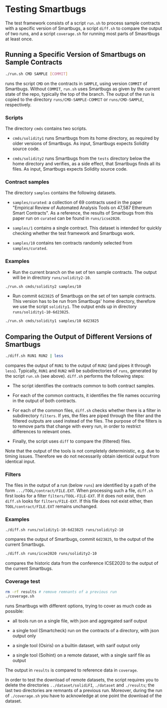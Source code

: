 # Testing Smartbugs

The test framework consists of a script `run.sh` to process sample contracts
with a specific version of Smartbugs, a script `diff.sh` to compare the output
of two runs, and a script `coverage.sh` for running most parts of Smasrtbugs at
least once.

## Running a Specific Version of Smartbugs on Sample Contracts

```bash
./run.sh CMD SAMPLE [COMMIT]
```
runs the script `CMD` on the contracts in `SAMPLE`, using version `COMMIT` of Smartbugs.
Without `COMMIT`, `run.sh` uses Smartbugs as given by the current state of the repo, typically the top of the branch.
The output of the run is copied to the directory `runs/CMD-SAMPLE-COMMIT` or `runs/CMD-SAMPLE`, respectively.

### Scripts

The directory `cmds` contains two scripts.

- `cmds/solidity1` runs Smartbugs from its home directory, as required by older versions of Smartbugs. As input, Smartbugs expects Solidity source code.

- `cmds/solidity2` runs Smartbugs from the `tests` directory below the home directory and verifies, as a side effect, that Smartbugs finds all its files.
  As input, Smartbugs expects Solidity source code.

### Contract samples

The directory `samples` contains the following datasets.

- `samples/curated`: a collection of 69 contracts used in the paper "Empirical Review of Automated Analysis Tools on 47,587 Ethereum Smart Contracts".
  As a reference, the results of Smartbugs from this paper run on `curated` can be found in `runs/icse2020`.

- `samples/1` contains a single contract. This dataset is intended for quickly checking whether the test framework and Smartbugs work.

- `samples/10` contains ten contracts randomly selected from `samples/curated`.

### Examples

- Run the current branch on the set of ten sample contracts. The output will be in directory `runs/solidity2-10`.
```bash
./run.sh cmds/solidity2 samples/10
```

- Run commit `6d23825` of Smartbugs on the set of ten sample contracts. This version has to be run from Smartbugs' home directory, therefore we use
  the script `solidity1`. The output ends up in directory `runs/solidity1-10-6d23825`.
```bash
./run.sh cmds/solidity1 samples/10 6d23825
```

## Comparing the Output of Different Versions of Smartbugs

```bash
./diff.sh RUN1 RUN2 | less
```
compares the output of `RUN1` to the output of `RUN2` (and pipes it through `less`). Typically, `RUN1` and `RUN2` will be subdirectories of `runs`, generated by the script `run.sh` (see above). `diff.sh` performs the following steps:

- The script identifies the contracts common to both contract samples.

- For each of the common contracts, it identifies the file names occurring in the output of both contracts.

- For each of the common files, `diff.sh` checks whether there is a filter in subdirectory `filters`.
  If yes, the files are piped through the filter and the filtered outputs are used instead of the files.
  The purpose of the filters is to remove parts that change with every run, in order to restrict differences to relevant ones.

- Finally, the script uses `diff` to compare the (filtered) files.

Note that the output of the tools is not completely deterministic, e.g. due to timing issues.
Therefore we do not necessarily obtain identical output from identical input.

### Filters

The files in the output of a run (below `runs`) are identified by a path of the form `.../TOOL/contract/FILE.EXT`.
When processing such a file, `diff.sh` first looks for a filter `filters/TOOL-FILE-EXT`.
If it does not exist, then `diff.sh` looks for `filters/FILE-EXT`.
If this file does not exist either, then `TOOL/contract/FILE.EXT` remains unchanged.

### Examples

```bash
./diff.sh runs/solidity1-10-6d23825 runs/solidity2-10
```
compares the output of Smartbugs, commit `6d23825`, to the output of the current Smartbugs.

```bash
./diff.sh runs/icse2020 runs/solidity2-10
```
compares the historic data from the conference ICSE2020 to the output of the current Smartbugs.

### Coverage test

```bash
rm -rf results # remove remnants of a previous run
./coverage.sh
```
runs Smartbugs with different options, trying to cover as much code as possible:

- all tools run on a single file, with json and aggregated sarif output

- a single tool (Smartcheck) run on the contracts of a directory, with json output only

- a single tool (Osiris) on a builtin dataset, with sarif output only

- a single tool (Solhint) on a remote dataset, with a single sarif file as output

The output in `results` is compared to reference data in `coverage`.

In order to test the download of remote datasets, the script requires you to delete the directories `../dataset/solidiFI`, `./dataset` and `./results`; the last two directories are remnants of a previous run.
Moreover, during the run of `./coverage.sh` you have to acknowledge at one point the download of the dataset.

